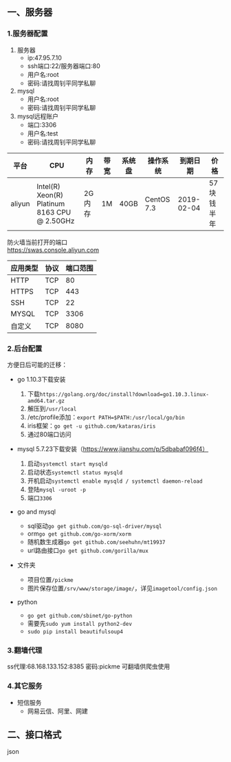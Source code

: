 ## 一、服务器
### 1.服务器配置
1. 服务器
	- ip:47.95.7.10
	- ssh端口:22/服务器端口:80
	- 用户名:root
	- 密码:请找周钊平同学私聊  
2. mysql
	- 用户名:root
	- 密码:请找周钊平同学私聊  
3. mysql远程账户
	- 端口:3306
	- 用户名:test
	- 密码:请找周钊平同学私聊      

|平台|CPU|内存|带宽|系统盘|操作系统|到期日期|价格|
|---|---|---|---|---|---|---|---|
|aliyun|Intel(R) Xeon(R) Platinum 8163 CPU @ 2.50GHz|2G内存|1M|40GB|CentOS 7.3|2019-02-04|57块钱半年|

防火墙当前打开的端口  
https://swas.console.aliyun.com
  
|应用类型|协议|端口范围|
|---|---|---|
|HTTP	|TCP	|80	|
|HTTPS	|TCP	|443|
|SSH	|TCP	|22	|
|MYSQL	|TCP	|3306|
|自定义	|TCP	|8080|

### 2.后台配置
方便日后可能的迁移：  
- go 1.10.3下载安装
	1. 下载`https://golang.org/doc/install?download=go1.10.3.linux-amd64.tar.gz`
	2. 解压到`/usr/local`
	3. /etc/profile添加：`export PATH=$PATH:/usr/local/go/bin`
	4. iris框架：`go get -u github.com/kataras/iris`
	5. 通过80端口访问

- mysql 5.7.23下载安装（https://www.jianshu.com/p/5dbabaf096f4）
	1. 启动`systemctl start mysqld`
	2. 启动状态`systemctl status mysqld`
	3. 开机启动`systemctl enable mysqld / systemctl daemon-reload`
	4. 登陆`mysql -uroot -p`
	5. 端口`3306`	
- go and mysql
	- sql驱动`go get github.com/go-sql-driver/mysql`
	- orm`go get github.com/go-xorm/xorm`
	- 随机数生成器`go get github.com/seehuhn/mt19937`
	- url路由接口`go get github.com/gorilla/mux`
- 文件夹
	- 项目位置`/pickme`
	- 图片保存位置`/srv/www/storage/image/`，详见`imagetool/config.json`
- python
	- `go get github.com/sbinet/go-python`
	- 需要先`sudo yum install python2-dev`
	- `sudo pip install beautifulsoup4`

### 3.翻墙代理
ss代理:68.168.133.152:8385
密码:pickme
可翻墙供爬虫使用

### 4.其它服务
- 短信服务
	- 网易云信、阿里、网建

## 二、接口格式
json